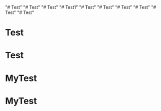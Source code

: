 "# Test" 
"# Test" 
"# Test" 
"# Test1" 
"# Test" 
"# Test" 
"# Test" 
"# Test" 
"# Test" 
"# Test" 
# Test
# Test
# MyTest
# MyTest
